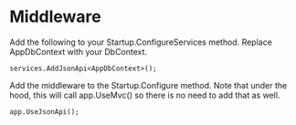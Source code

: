 # Middleware
Add the following to your Startup.ConfigureServices method. Replace AppDbContext with your DbContext.

```c3
services.AddJsonApi<AppDbContext>();
```

Add the middleware to the Startup.Configure method. Note that under the hood, this will call app.UseMvc() so there is no need to add that as well.

```c3
app.UseJsonApi();
```